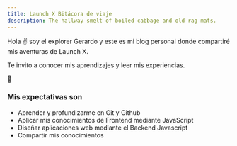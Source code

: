 ```yaml
---
title: Launch X Bitácora de viaje
description: The hallway smelt of boiled cabbage and old rag mats.
---
```


Hola ✌️  soy el explorer Gerardo y este es mi blog personal donde compartiré mis aventuras de Launch X.

Te invito a conocer mis aprendizajes y leer mis experiencias.

🚀

### Mis expectativas son

* Aprender y profundizarme en Git y Github
* Aplicar mis conocimientos de Frontend mediante JavaScript
* Diseñar aplicaciones web mediante el Backend Javascript
* Compartir mis conocimientos
